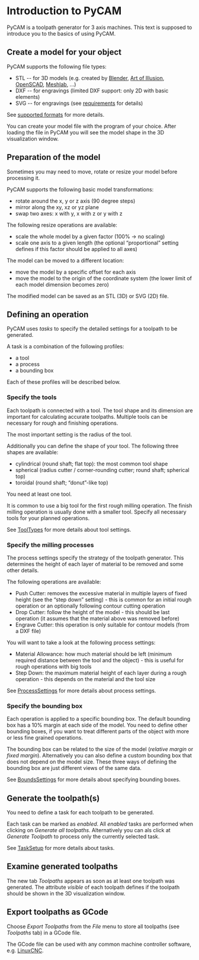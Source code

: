 Introduction to PyCAM
=====================

PyCAM is a toolpath generator for 3 axis machines. This text is supposed
to introduce you to the basics of using PyCAM.

Create a model for your object
------------------------------

PyCAM supports the following file types:

-   STL -- for 3D models (e.g. created by
    [Blender](http://www.blender.org/), [Art of
    Illusion](http://www.artofillusion.org/),
    [OpenSCAD](http://openscad.org/),
    [Meshlab](http://meshlab.sourceforge.net/), ...)
-   DXF -- for engravings (limited DXF support: only 2D with basic
    elements)
-   SVG -- for engravings (see
    [requirements](Requirements#Optional_external_programs)
    for details)

See [supported formats](SupportedFormats) for more details.

You can create your model file with the program of your choice. After
loading the file in PyCAM you will see the model shape in the 3D
visualization window.

Preparation of the model
------------------------

Sometimes you may need to move, rotate or resize your model before
processing it.

PyCAM supports the following basic model transformations:

-   rotate around the x, y or z axis (90 degree steps)
-   mirror along the xy, xz or yz plane
-   swap two axes: x with y, x with z or y with z

The following resize operations are available:

-   scale the whole model by a given factor (100% -&gt; no scaling)
-   scale one axis to a given length (the optional “proportional”
    setting defines if this factor should be applied to all axes)

The model can be moved to a different location:

-   move the model by a specific offset for each axis
-   move the model to the origin of the coordinate system (the lower
    limit of each model dimension becomes zero)

The modified model can be saved as an STL (3D) or SVG (2D) file.

Defining an operation
---------------------

PyCAM uses *tasks* to specify the detailed settings for a toolpath to be
generated.

A task is a combination of the following profiles:

-   a tool
-   a process
-   a bounding box

Each of these profiles will be described below.

### Specify the tools

Each toolpath is connected with a tool. The tool shape and its dimension
are important for calculating accurate toolpaths. Multiple tools can be
necessary for rough and finishing operations.

The most important setting is the radius of the tool.

Additionally you can define the shape of your tool. The following three
shapes are available:

-   cylindrical (round shaft; flat top): the most common tool shape
-   spherical (radius cutter / corner-rounding cutter; round shaft;
    spherical top)
-   toroidal (round shaft; “donut”-like top)

You need at least one tool.

It is common to use a big tool for the first rough milling operation.
The finish milling operation is usually done with a smaller tool.
Specify all necessary tools for your planned operations.

See [ToolTypes](ToolTypes) for more details about tool
settings.

### Specify the milling processes

The process settings specify the strategy of the toolpath generator.
This determines the height of each layer of material to be removed and
some other details.

The following operations are available:

-   Push Cutter: removes the excessive material in multiple layers of
    fixed height (see the “step down” setting) - this is common for an
    initial rough operation or an optionally following contour cutting
    operation
-   Drop Cutter: follow the height of the model - this should be last
    operation (it assumes that the material above was removed before)
-   Engrave Cutter: this operation is only suitable for contour models
    (from a DXF file)

You will want to take a look at the following process settings:

-   Material Allowance: how much material should be left (minimum
    required distance between the tool and the object) - this is useful
    for rough operations with big tools
-   Step Down: the maximum material height of each layer during a rough
    operation - this depends on the material and the tool size

See [ProcessSettings](ProcessSettings) for more details about
process settings.

### Specify the bounding box

Each operation is applied to a specific bounding box. The default
bounding box has a 10% margin at each side of the model. You need to
define other bounding boxes, if you want to treat different parts of the
object with more or less fine grained operations.

The bounding box can be related to the size of the model (*relative
margin* or *fixed margin*). Alternatively you can also define a custom
bounding box that does not depend on the model size. These three ways of
defining the bounding box are just different views of the same data.

See [BoundsSettings](BoundsSettings) for more details about
specifying bounding boxes.

Generate the toolpath(s)
------------------------

You need to define a task for each toolpath to be generated.

Each task can be marked as *enabled*. All *enabled* tasks are performed
when clicking on *Generate all toolpaths*. Alternatively you can als
click at *Generate Toolpath* to process only the currently selected
task.

See [TaskSetup](TaskSetup) for more details about tasks.

Examine generated toolpaths
---------------------------

The new tab *Toolpaths* appears as soon as at least one toolpath was
generated. The attribute *visible* of each toolpath defines if the
toolpath should be shown in the 3D visualization window.

Export toolpaths as GCode
-------------------------

Choose *Export Toolpaths* from the *File* menu to store all toolpaths
(see *Toolpaths* tab) in a GCode file.

The GCode file can be used with any common machine controller software,
e.g. [LinuxCNC](http://www.linuxcnc.org/).

